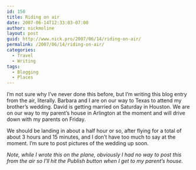 ```yaml
---
id: 150
title: Riding on air
date: 2007-06-14T12:33:03-07:00
author: nickmoline
layout: post
guid: http://www.nick.pro/2007/06/14/riding-on-air/
permalink: /2007/06/14/riding-on-air/
categories:
  - Travel
  - Writing
tags:
  - Blogging
  - Places
---
```

I&#8217;m not sure why I&#8217;ve never done this before, but I&#8217;m writing this blog entry from the air, literally. Barbara and I are on our way to Texas to attend my brother&#8217;s wedding. David is getting married on Saturday in Houston. We are on our way to my parent&#8217;s house in Arlington at the moment and will drive down with my parents on Friday.

We should be landing in about a half hour or so, after flying for a total of about 3 hours and 15 minutes, and I don&#8217;t have too much to say at the moment. I&#8217;m sure to post pictures of the wedding up soon.

_Note, while I wrote this on the plane, obviously I had no way to post this from the air so I&#8217;ll hit the Publish button when I get to my parent&#8217;s house._